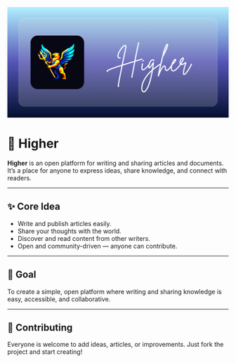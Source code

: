 ![Higher](./public/Higher-Banner.png)

# 🌟 Higher

**Higher** is an open platform for writing and sharing articles and documents. It’s a place for anyone to express ideas, share knowledge, and connect with readers.

---

## ✨ Core Idea

-   Write and publish articles easily.
-   Share your thoughts with the world.
-   Discover and read content from other writers.
-   Open and community-driven — anyone can contribute.

---

## 🎯 Goal

To create a simple, open platform where writing and sharing knowledge is easy, accessible, and collaborative.

---

## 🤝 Contributing

Everyone is welcome to add ideas, articles, or improvements. Just fork the project and start creating!

